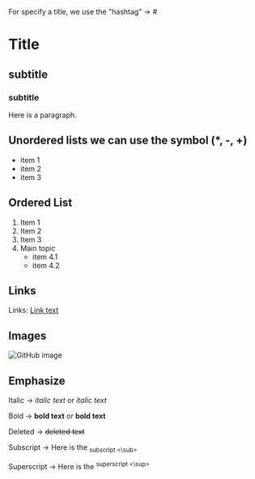 For specify a title, we use the "hashtag" -> #

# Title
## subtitle
### subtitle


Here is a paragraph.


## Unordered lists we can use the symbol (*, -, +)
* item 1
* item 2
* item 3

## Ordered List 
1. Item 1
2. Item 2
3. Item 3
4. Main topic 
   * item 4.1
   * item 4.2
  
## Links
Links:
[Link text](https://senac.blackboard.com/)

## Images
![GitHub image](https://github.com/paulo-xavier/uc10_Documento/blob/main/github.png)


## Emphasize

Italic  -> *italic text* or _italic text_

Bold -> **bold text** or __bold text__

Deleted -> ~~deleted text~~

Subscript -> Here is the <sub> subscript <\sub> 

Superscript -> Here is the <sup> superscript <\sup>



